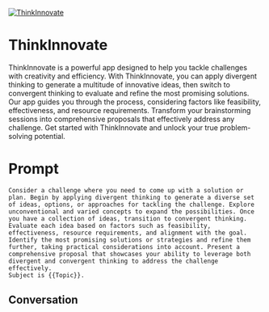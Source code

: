 
[![ThinkInnovate](https://flow-prompt-covers.s3.us-west-1.amazonaws.com/icon/Minimalist/i6.png)]()
# ThinkInnovate 
ThinkInnovate is a powerful app designed to help you tackle challenges with creativity and efficiency. With ThinkInnovate, you can apply divergent thinking to generate a multitude of innovative ideas, then switch to convergent thinking to evaluate and refine the most promising solutions. Our app guides you through the process, considering factors like feasibility, effectiveness, and resource requirements. Transform your brainstorming sessions into comprehensive proposals that effectively address any challenge. Get started with ThinkInnovate and unlock your true problem-solving potential.

# Prompt

```
Consider a challenge where you need to come up with a solution or plan. Begin by applying divergent thinking to generate a diverse set of ideas, options, or approaches for tackling the challenge. Explore unconventional and varied concepts to expand the possibilities. Once you have a collection of ideas, transition to convergent thinking. Evaluate each idea based on factors such as feasibility, effectiveness, resource requirements, and alignment with the goal. Identify the most promising solutions or strategies and refine them further, taking practical considerations into account. Present a comprehensive proposal that showcases your ability to leverage both divergent and convergent thinking to address the challenge effectively.
Subject is {{Topic}}.
```

## Conversation




